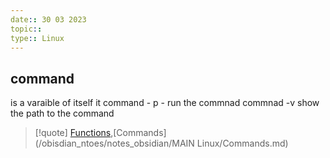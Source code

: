 ```yaml
---
date:: 30 03 2023
topic:: 
type:: Linux
---
```

## command
is a varaible of itself 
it 
 command - p - run the commnad
 commnad -v show the path to the command 
>[!quote]
>[Functions](/obisdian_ntoes/scriptss/Functions.md),[Commands](/obisdian_ntoes/notes_obsidian/MAIN Linux/Commands.md)
